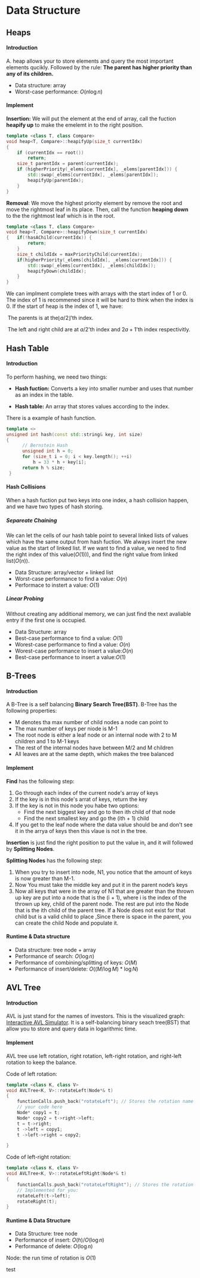 # Data Structure

## Heaps

#### Introduction

A. heap allows your to store elements and query the most important elements qucikly. Followed by the rule: **The parent has higher priority than any of its children.** 

- Data structure: array
- Worst-case performance: $O(n\log n)$

#### Implement

**Insertion:** We will put the element at the end of array, call the fuction **heapify up** to make the emelemt in to the right position.

~~~c++
template <class T, class Compare>
void heap<T, Compare>::heapifyUp(size_t currentIdx)
{
    if (currentIdx == root())
        return;
    size_t parentIdx = parent(currentIdx);
    if (higherPriority(_elems[currentIdx], _elems[parentIdx])) {
        std::swap(_elems[currentIdx], _elems[parentIdx]);
        heapifyUp(parentIdx);
    }
}
~~~

**Removal**: We move the highest priority element by remove the root and move the rightmost leaf in its place. Then, call the function **heaping down** to the the rightmost leaf which is in the root.

~~~c++
template <class T, class Compare>
void heap<T, Compare>::heapifyDown(size_t currentIdx)
{   if(!hasAChild(currentIdx)) {
        return;
    }
    size_t childIdx = maxPriorityChild(currentIdx);
    if(higherPriority(_elems[childIdx], _elems[currentIdx])) {
        std::swap(_elems[currentIdx], _elems[childIdx]);
        heapifyDown(childIdx);
    }
}
~~~

 We can implment complete trees with arrays with the start index of 1 or 0. The index of 1 is recommened since it will be hard to think when the index is 0. If the start of heap is the index of 1, we have:

​	The parents is at the$\lfloor a/2 \rfloor$'th index.

​	The left and right child are at $a/2$'th index and $2a+1$'th index respectivitly.

## Hash Table

#### Introduction

To perform hashing, we need two things:

- **Hash fuction:** Converts a key into smaller number and uses that number as an index in the table.

- **Hash table:** An array that stores values according to the index.

There is a example of hash function.

~~~c++
template <>
unsigned int hash(const std::string& key, int size)
{
      // Bernstein Hash
      unsigned int h = 0;
      for (size_t i = 0; i < key.length(); ++i)
          h = 33 * h + key[i];
      return h % size;
 }
~~~

#### Hash Collisions

When a hash fuction put two keys into one index, a hash collision happen, and we have two types of hash storing.

##### Separeate Chaining

We can let the cells of our hash table point to several linked lists of values which have the same output from hash fuction. We always insert the new value as the start of linked list. If we want to find a value, we need to find the right index of this value($O(1)$)), and find the right value from linked list($O(n)$).

- Data Structure: array/vector + linked list
- Worst-case performance to find a value: $O(n)$
- Performace to instert a value: $O(1)$

##### Linear Probing

Without creating any additional memory, we can just find the next avaliable entry if the first one is occupied.

- Data Structure: array
- Best-case performance to find a value: $O(1)$
- Worest-case performance to find a value: $O(n)$
- Worest-case performance to insert a value:$O(n)$
- Best-case performance to insert a value:$O(1)$

## B-Trees

#### Introduction

A B-Tree is a self balancing **Binary Search Tree(BST)**. B-Tree has the following properties:

- M denotes tha max number of child nodes a node can point to
- The max number of keys per niode is M-1
- The root node is either a leaf node or an internal node with 2 to M children and 1 to M-1 keys
- The rest of the internal nodes have between M/2 and M children
- All leaves are at the same depth, which makes the tree balanced

#### Implement

**Find** has the following step:

1. Go through each index of the current node's array of keys
2. If the key is in this node's arrat of keys, return the key
3. If the key is not in this node you habe two options:
   - Find the next biggest key and go to then ith child of that node
   - Find the next smallest key and go the (ith + 1) child
4. If you get to the leaf node where the data value should be and don't see it in the arrya of keys then this vlaue is not in the tree.

**Insertion** is just find the right position to put the value in, and it will followed by **Splitting Nodes**.

**Splitting Nodes** has the following step:

1. When you try to insert into node, N1, you notice that the amount of keys is now greater than M-1.
2. Now You must take the middle key and put it in the parent node’s keys
3. Now all keys that were in the array of N1 that are greater than the thrown up key are put into a node that is the (i + 1), where i is the index of the thrown up key, child of the parent node. The rest are put into the Node that is the ith child of the parent tree. If a Node does not exist for that child but is a valid child to place ,Since there is space in the parent, you can create the child Node and populate it.

#### Runtime & Data structure

- Data structure: tree node + array
- Performance of search: $O(\log n)$
- Performance of combining/splitting of keys: $O(M)$
- Performance of insert/delete: $O((M/\log M)*\log N)$

## AVL Tree

#### Introduction

AVL is just stand for the names of investors. This is the visualized graph: [Interactive AVL Simulator](https://www.cs.usfca.edu/~galles/visualization/AVLtree.html). It is a self-balancing binary seach tree(BST) that allow you to store and query data in logarithmic time.

#### Implement

AVL tree use left rotation, right rotation, left-right rotation, and right-left rotation to keep the balance.

Code of left rotation:

~~~c++
template <class K, class V>
void AVLTree<K, V>::rotateLeft(Node*& t)
{
    functionCalls.push_back("rotateLeft"); // Stores the rotation name (don't remove this)
    // your code here
    Node* copy1 = t;
    Node* copy2 = t->right->left;
    t = t->right;
    t ->left = copy1;
    t ->left->right = copy2;

}
~~~

Code of left-right rotation:

~~~c++
template <class K, class V>
void AVLTree<K, V>::rotateLeftRight(Node*& t)
{
    functionCalls.push_back("rotateLeftRight"); // Stores the rotation name (don't remove this)
    // Implemented for you:
    rotateLeft(t->left);
    rotateRight(t);
}
~~~

#### Runtime & Data Structure

- Data Structure: tree node
- Performance of insert: $O(h)$/$O(\log n)$
- Performance of delete: $O(\log n)$

Node: the run time of rotation is $O(1)$

test
